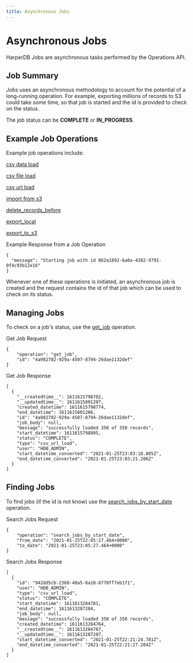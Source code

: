 ```yaml
---
title: Asynchronous Jobs
---
```


# Asynchronous Jobs

HarperDB Jobs are asynchronous tasks performed by the Operations API.

## Job Summary

Jobs uses an asynchronous methodology to account for the potential of a long-running operation. For example, exporting millions of records to S3 could take some time, so that job is started and the id is provided to check on the status.

The job status can be **COMPLETE** or **IN_PROGRESS**.

## Example Job Operations

Example job operations include:

[csv data load](https://api.harperdb.io/#0186bc25-b9ae-44e7-bd9e-8edc0f289aa2)

[csv file load](https://api.harperdb.io/#c4b71011-8a1d-4cb2-8678-31c0363fea5e)

[csv url load](https://api.harperdb.io/#d1e9f433-e250-49db-b44d-9ce2dcd92d32)

[import from s3](https://api.harperdb.io/#820b3947-acbe-41f9-858b-2413cabc3a18)

[delete_records_before](https://api.harperdb.io/#8de87e47-73a8-4298-b858-ca75dc5765c2)

[export_local](https://api.harperdb.io/#49a02517-ada9-4198-b48d-8707db905be0)

[export_to_s3](https://api.harperdb.io/#f6393e9f-e272-4180-a42c-ff029d93ddd4)

Example Response from a Job Operation

```
{
  "message": "Starting job with id 062a1892-6a0a-4282-9791-0f4c93b12e16"
}
```

Whenever one of these operations is initiated, an asynchronous job is created and the request contains the id of that job which can be used to check on its status.

## Managing Jobs

To check on a job's status, use the [get_job](https://api.harperdb.io/#d501bef7-dbb7-4714-b535-e466f6583dce) operation.

Get Job Request

```
{
    "operation": "get_job",
    "id": "4a982782-929a-4507-8794-26dae1132def"
}
```

Get Job Response

```
[
  {
    "__createdtime__": 1611615798782,
    "__updatedtime__": 1611615801207,
    "created_datetime": 1611615798774,
    "end_datetime": 1611615801206,
    "id": "4a982782-929a-4507-8794-26dae1132def",
    "job_body": null,
    "message": "successfully loaded 350 of 350 records",
    "start_datetime": 1611615798805,
    "status": "COMPLETE",
    "type": "csv_url_load",
    "user": "HDB_ADMIN",
    "start_datetime_converted": "2021-01-25T23:03:18.805Z",
    "end_datetime_converted": "2021-01-25T23:03:21.206Z"
  }
]
```

## Finding Jobs

To find jobs (if the id is not know) use the [search_jobs_by_start_date](https://api.harperdb.io/#4474ca16-e4c2-4740-81b5-14ed98c5eeab) operation.

Search Jobs Request

```
{
    "operation": "search_jobs_by_start_date",
    "from_date": "2021-01-25T22:05:27.464+0000",
    "to_date": "2021-01-25T23:05:27.464+0000"
}
```

Search Jobs Response

```
[
  {
    "id": "942dd5cb-2368-48a5-8a10-8770ff7eb1f1",
    "user": "HDB_ADMIN",
    "type": "csv_url_load",
    "status": "COMPLETE",
    "start_datetime": 1611613284781,
    "end_datetime": 1611613287204,
    "job_body": null,
    "message": "successfully loaded 350 of 350 records",
    "created_datetime": 1611613284764,
    "__createdtime__": 1611613284767,
    "__updatedtime__": 1611613287207,
    "start_datetime_converted": "2021-01-25T22:21:24.781Z",
    "end_datetime_converted": "2021-01-25T22:21:27.204Z"
  }
]
```
